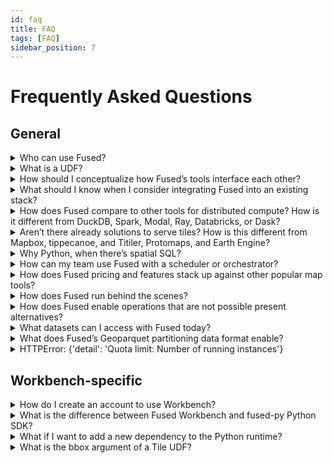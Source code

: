 ```yaml
---
id: faq
title: FAQ
tags: [FAQ]
sidebar_position: 7
---
```

# Frequently Asked Questions

## General

<details>
  <summary>Who can use Fused?</summary>
  <div>
    Fused is for teams looking to increase the speed at which they ship data products and features. It’s for companies looking for a stack that scales with them and the size of their data while shielding teams from hours of burdensome engineering. At a glance:

    - Data scientists find, reuse, and share code snippets.
    - Developers use the code to build responsive apps.
    - Executives use the apps to explore data interactively.

  </div>
</details>

<details>
    <summary>What is a UDF?</summary>
        <div>
    User Defined Functions (UDFs) are Python building blocks of geospatial operations that integrate across the stack - with Planetary Computer, Google Earth Engine, Big Query, Snowflake, DuckDB, and more. They load datasets from the cloud ecosystem such as NASA, NOAA, US Census, and Overture. In the Fused community, developers can find, reuse, and share verified code snippets and run them with their UDFs.
    </div>
</details>
<details>
    <summary>How should I conceptualize how Fused’s tools interface each other?</summary>
        <div>
    You Build UDFs with the Python SDK, preview them on the browser with Fused Workbench, and run them anywhere in your stack via the Hosted API.

    - UDF catalog. Community collection composable building blocks of geospatial operations.
    - Python SDK to Build and run workflows on any Python environment including Jupyter Notebooks, VSCode, or ETL tools.
    - Fused Workbench to interactively preview and explore data on the browser and see the effect of code changes instantly.
    - Hosted API. Supercharges UDFs and turns them into live HTTP endpoints that load the result anywhere they’re called.
    </div>

</details>
<details>
    <summary>What should I know when I consider integrating Fused into an existing stack?</summary>
        <div>
    - Fused is the glue layer that integrates data platforms with data tools via a managed serverless API. It enables interoperability between all geospatial datasets and tools in the modern data stack.
    - This means that Fused does not compete with other tools - it creates a common ground for them to speak the same language. It’s an open system that brings together great systems originally designed for specific use cases - data formats and frameworks that historically didn’t talk to each other. Previously, teams looking to scale data science workflows to work with larger datasets needed to translate code and data between frameworks for bespoke “big data” operations - creating silos and friction.
    - Instead, Fused flips the paradigm on its head and instead processes small pieces of data in parallel. This enables teams to use their preferred development frameworks in production. Fused shields teams from the need for specialized “big data” frameworks, which creates new possibilities that weren’t there before.
    </div>
</details>
<details>
    <summary>How does Fused compare to other tools for distributed compute? How is it different from DuckDB, Spark, Modal, Ray, Databricks, or Dask?</summary>
        <div>
    - You could think of Fused as: if Python could run on any size datasets and distributed compute were fun.
    - You can think of Fused like Spark on demand with a hotpool - but without the need to manage or configure infrastructure, without query plans and OOM errors, and without vendor lock-in. Fused’s open source Python SDK obviates these issues from the start, and has paid offerings for additional compute power when you need it, which is serverless and turns off on its own.
    </div>
</details>
<details>
    <summary>Aren’t there already solutions to serve tiles? How is this different from Mapbox, tippecanoe, and Titiler, Protomaps, and Earth Engine?</summary>
        <div>
    - With Fused, companies create interactive apps with backend code that runs on demand and responds to events like parameter updates and viewport panning. This makes Fused a great choice to serve Tile based maps.
    - While Mapbox is great at serving static tiles, this results in read-only map experiences. Companies looking to personalize maps based on users or context, can use Fused UDFs to serve dynamic Tiles. This unlocks an unprecedented dynamism.
    </div>
</details>
<details>
    <summary>Why Python, when there’s spatial SQL?</summary>
        <div>
    - Python is the lingua franca of spatial data science. While you can effectively perform spatial SQL joins and transformations between tables in an external database with PostGIS, at some point you will need to convert that data back to Pandas and NumPy for additional processing and analysis - especially for refined operations on raster arrays.
    - That said, it’s always possible to run SQL right on Fused with Python libraries such as DuckDB.
    </div>
</details>
<details>
    <summary>How can my team use Fused with a scheduler or orchestrator?</summary>
        <div>
    - Fused brings interoperable workflows, apps, and maps to your preferred stack.
    - With Fused, you can trigger UDFs (which can be chained together) from any tools via HTTP calls. This reduces the need for complex ETL pipelines and shields your team from having to maintain infra.
    - You can easily call UDFs to load their output using your preferred scheduler or orchestrator tools like GitHub Actions, Airflow, Dagster, or Prefect workflows.  You can either do it with Python using the SDK or with any tool that can make HTTP requests.
    </div>
</details>
<details>
    <summary>How does Fused pricing and features stack up against other popular map tools?</summary>
        <div>
    - Running workflows at scale typically requires teams to manage infrastructure to host and run backend code, then size, provision, and scale infrastructure that then needs to be monitored for performance and availability. Fused offers an alternative.
    - The open source Fused SDK is a free Python library to work with datasets of any size in local environments. You can search and freely use code snippets from Fused’s public UDF catalog, and run them on their local environments.
    - To supercharge that same code with the power of serverless compute, you can check out Fused’s paid tiers. They do not require upfront investment. When requests are made to your UDF’s endpoint, your account is charged a low fee per request and duration. Getting started is easy because there are no new tools or frameworks to learn and you can use your most important Python libraries.
    </div>
</details>
<details>
    <summary>How does Fused run behind the scenes?</summary>
        <div>
    - Fused runs lightweight Python operations on any size datasets, which empowers teams to  build responsive maps, dashboards, and reports. User’s code runs on a) geo partitioned datasets b) in parallel, on c) serverless cloud infrastructure that is d) close to the data, and e) are strategically cached.
    - Fused instantly converts user code to workflows and maps in Jupyter notebooks, low-code web apps, the Fused Workbench webapp, ETL, or any tool that consumes HTTP API endpoints. When users pass Python code to the backend, the service manages all the capacity, scaling, processing, dependencies, and serving to run your code and provide visibility and performance by surfacing real time metrics and logs.
    - To visualize what’s happening behind the scenes, you can think of Fused as a geospatial OLAP-inspired query engine.
    </div>
</details>
<details>
    <summary>How does Fused enable operations that are not possible present alternatives?</summary>
        <div>
    - Fused allows people for the first time to easily work with geospatial data and integrate it with modern data tools.
    - Today, the advent of earth observation imagery and sensor networks produce large scale geospatial datasets that are migrating to open cloud-enabled formats. However, the sheer volume of data, complexity of operations, and fragmentation of tooling holds back how companies process and present that data to make informed decisions about critical company operations.
    - With traditional approaches, the sheer size of data results in long-running jobs that take a long time simply load the entire dataset into a runtime, and the size of the different operations calls for specialty tooling that also incur a cost to transition data between tools and back.
    - Instead of loading the entire dataset, Fused brings only the pieces of data relevant to the time and geographical area to be studied. This minimizes the cost and penalties of moving data between tools, and working with small data (in parallel) means it runs on small virtual machines using just Python.
    - This framework’s data architecture enables development environments and apps to be fast because only the relevant data is loaded, then cached. So it’s not just about speed - this significantly simplifies system architecture and therefore enables operations where it wasn’t possible before. Performance is critical in mapping apps because neither developers nor end users like to wait - and maps only create value when people use them.
    </div>
</details>
<details>
    <summary>What datasets can I access with Fused today?</summary>
        <div>
    - Developers looking to try out Fused use the Fused Python library to freely download the Overture buildings and transportation datasets hosted in Source Coop.
    - Fused also hosts partitioned versions of public datasets such as US census, buildings (Microsoft and Open Street Map), NOAA weather, Sentinel & Modis multiband imagery, Chloris Biomass, flood (Sentinel), DEM, LULC, NAIP, HLS, and other datasets.
    - Fused works with open data that 3rd party providers host in Amazon S3, such as AWS’s open registry.
    - To work with your own datasets, Fused makes it easy to geopartition and load your data into your own S3 bucket.

    </div>

</details>
<details>
    <summary>What does Fused’s Geoparquet partitioning data format enable?</summary>
        <div>
    - It enables teams to develop in production - to run code on any scale data without the friction of infrastructure.
    - The power of Fused to do efficient reading of large datasets is enabled by strategic partitioning in Geoparquet files. Fused’s Geoparquet format contains metadata that enables the system to select only the chunks of data relevant to an operation.
    - Acting on smaller pieces of data means that the compute to load can be distributed across many small machines, and because the operation is lightweight, it can be done with just Python and libraries such as GeoPandas and Xarray that developers already use for geospatial data science. This eliminates the need to translate code to classical “big data” standards such as Geospark and Scala.
    The incumbent alternative was to load entire datasets into memory, convert it into a format that a geo database can ingest, push it tot the database, perform an operation, then send the data back to Python. Instead, Fused runs the same Python code over the data with a lightweight worker.
    </div>
</details>

<details>
    <summary>HTTPError: {'detail': 'Quota limit: Number of running instances'}</summary>
    <div>
    Fused ingest and batch job operations require workers, specified with a quota number. If you encounter this error, please get in touch with the Fused team to increase the quota allotted to your account.
    </div>
</details>




## Workbench-specific

<details>
    <summary>How do I create an account to use Workbench?</summary>
        <div>

    Through the private release period, the Fused team will grant access to pre-registered accounts on a rolling basis.

    Fill out [this form](https://docs.google.com/forms/d/e/1FAIpQLSf9X-Tg-hDRW2ngMtewP--ZLjZx3gcVfEcfg2NdY3B_v2nnUQ/viewform) to get on the waitlist. You'll receive an email when your account is ready to go.
    </div>

</details>
<details>
    <summary>What is the difference between Fused Workbench and fused-py Python SDK?</summary>
        <div>

    You can think of Workbench as a sandbox environment where you iteratively work on your UDF code - it uses only a subset of data and gives instant feedback. Once the code is ready and you want to run it at scale across an entire dataset, you can run your UDF with `fused-py`.
    </div>

</details>
<details>
    <summary>What if I want to add a new dependency to the Python runtime?</summary>
        <div>

    Fused simplifies Python dependencies management by issuing a single image that contains all dependencies requested by the community. Email Fused to add a dependency to the runtime or if you’d like a private runtime image issued for your organization.
    </div>

</details>
<details>
    <summary>What is the bbox argument of a Tile UDF?</summary>
        <div>

    The bbox argument of the Tile UDF is a GeoDataFrame with a single row, which contains the Tile’s boundaries as a Polygon, and its x, y, & z coordinates.

</div>
</details>
